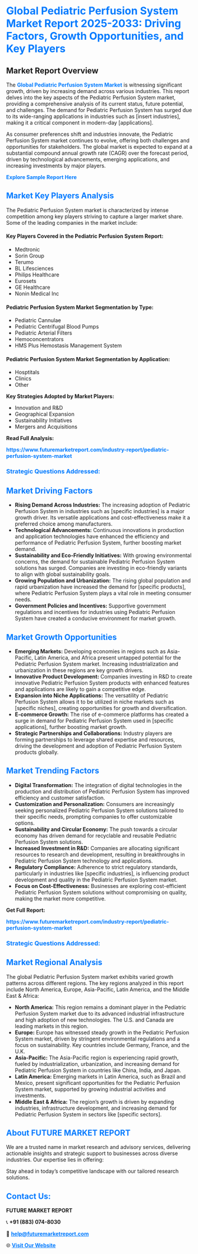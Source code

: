 <h1 style="color: #007BFF;">Global Pediatric Perfusion System Market Report 2025-2033: Driving Factors, Growth Opportunities, and Key Players</h1>

<section id="overview">
<h2>Market Report Overview</h2>
<p>The <a href="https://www.futuremarketreport.com/industry-report/pediatric-perfusion-system-market" style="color: #007BFF; text-decoration: none;"><strong>Global Pediatric Perfusion System Market</strong></a> is witnessing significant growth, driven by increasing demand across various industries. This report delves into the key aspects of the Pediatric Perfusion System market, providing a comprehensive analysis of its current status, future potential, and challenges. The demand for Pediatric Perfusion System has surged due to its wide-ranging applications in industries such as [insert industries], making it a critical component in modern-day [applications].</p>
<p>As consumer preferences shift and industries innovate, the Pediatric Perfusion System market continues to evolve, offering both challenges and opportunities for stakeholders. The global market is expected to expand at a substantial compound annual growth rate (CAGR) over the forecast period, driven by technological advancements, emerging applications, and increasing investments by major players.</p>
</section>

<section id="overview">
<p><a href="https://www.futuremarketreport.com/request-sample/reportId=58260" style="color: #007BFF; text-decoration: none;"><strong>Explore Sample Report Here</strong></a></p>
</section>

<section id="key-players">
<h2 style="color: #007BFF;">Market Key Players Analysis</h2>
<p>The Pediatric Perfusion System market is characterized by intense competition among key players striving to capture a larger market share. Some of the leading companies in the market include:</p>
<h4>Key Players Covered in the Pediatric Perfusion System Report:</h4>
<ul><li>Medtronic</li><li>Sorin Group</li><li>Terumo</li><li>BL Lifesciences</li><li>Philips Healthcare</li><li>Eurosets</li><li>GE Healthcare</li><li>Nonin Medical Inc</li></ul>
<h4>Pediatric Perfusion System Market Segmentation by Type:</h4>
<ul><li>Pediatric Cannulae</li><li>Pediatric Centrifugal Blood Pumps</li><li>Pediatric Arterial Filters</li><li>Hemoconcentrators</li><li>HMS Plus Hemostasis Management System</li></ul>

<h4>Pediatric Perfusion System Market Segmentation by Application:</h4>
<ul><li>Hosptitals</li><li>Clinics</li><li>Other</li></ul>
<p><strong>Key Strategies Adopted by Market Players:</strong></p>
<ul>
<li>Innovation and R&D</li>
<li>Geographical Expansion</li>
<li>Sustainability Initiatives</li>
<li>Mergers and Acquisitions</li>
</ul>
</section>

<section>
<p><strong>Read Full Analysis: </strong></p><a href="https://www.futuremarketreport.com/industry-report/pediatric-perfusion-system-market" style="color: #007BFF; text-decoration: none;"><strong>https://www.futuremarketreport.com/industry-report/pediatric-perfusion-system-market</strong></a>
<h3 style="color: #007BFF;">Strategic Questions Addressed:</h3>
</section>

<section id="driving-factors">
<h2 style="color: #007BFF;">Market Driving Factors</h2>
<ul>
<li><strong>Rising Demand Across Industries:</strong> The increasing adoption of Pediatric Perfusion System in industries such as [specific industries] is a major growth driver. Its versatile applications and cost-effectiveness make it a preferred choice among manufacturers.</li>
<li><strong>Technological Advancements:</strong> Continuous innovations in production and application technologies have enhanced the efficiency and performance of Pediatric Perfusion System, further boosting market demand.</li>
<li><strong>Sustainability and Eco-Friendly Initiatives:</strong> With growing environmental concerns, the demand for sustainable Pediatric Perfusion System solutions has surged. Companies are investing in eco-friendly variants to align with global sustainability goals.</li>
<li><strong>Growing Population and Urbanization:</strong> The rising global population and rapid urbanization have increased the demand for [specific products], where Pediatric Perfusion System plays a vital role in meeting consumer needs.</li>
<li><strong>Government Policies and Incentives:</strong> Supportive government regulations and incentives for industries using Pediatric Perfusion System have created a conducive environment for market growth.</li>
</ul>
</section>

<section id="growth-opportunities">
<h2 style="color: #007BFF;">Market Growth Opportunities</h2>
<ul>
<li><strong>Emerging Markets:</strong> Developing economies in regions such as Asia-Pacific, Latin America, and Africa present untapped potential for the Pediatric Perfusion System market. Increasing industrialization and urbanization in these regions are key growth drivers.</li>
<li><strong>Innovative Product Development:</strong> Companies investing in R&D to create innovative Pediatric Perfusion System products with enhanced features and applications are likely to gain a competitive edge.</li>
<li><strong>Expansion into Niche Applications:</strong> The versatility of Pediatric Perfusion System allows it to be utilized in niche markets such as [specific niches], creating opportunities for growth and diversification.</li>
<li><strong>E-commerce Growth:</strong> The rise of e-commerce platforms has created a surge in demand for Pediatric Perfusion System used in [specific applications], further boosting market growth.</li>
<li><strong>Strategic Partnerships and Collaborations:</strong> Industry players are forming partnerships to leverage shared expertise and resources, driving the development and adoption of Pediatric Perfusion System products globally.</li>
</ul>
</section>

<section id="trending-factors">
<h2 style="color: #007BFF;">Market Trending Factors</h2>
<ul>
<li><strong>Digital Transformation:</strong> The integration of digital technologies in the production and distribution of Pediatric Perfusion System has improved efficiency and customer satisfaction.</li>
<li><strong>Customization and Personalization:</strong> Consumers are increasingly seeking personalized Pediatric Perfusion System solutions tailored to their specific needs, prompting companies to offer customizable options.</li>
<li><strong>Sustainability and Circular Economy:</strong> The push towards a circular economy has driven demand for recyclable and reusable Pediatric Perfusion System solutions.</li>
<li><strong>Increased Investment in R&D:</strong> Companies are allocating significant resources to research and development, resulting in breakthroughs in Pediatric Perfusion System technology and applications.</li>
<li><strong>Regulatory Compliance:</strong> Adherence to strict regulatory standards, particularly in industries like [specific industries], is influencing product development and quality in the Pediatric Perfusion System market.</li>
<li><strong>Focus on Cost-Effectiveness:</strong> Businesses are exploring cost-efficient Pediatric Perfusion System solutions without compromising on quality, making the market more competitive.</li>
</ul>
</section>

<section>
<p><strong>Get Full Report: </strong></p><a href="https://www.futuremarketreport.com/industry-report/pediatric-perfusion-system-market" style="color: #007BFF; text-decoration: none;"><strong>https://www.futuremarketreport.com/industry-report/pediatric-perfusion-system-market</strong></a>
<h3 style="color: #007BFF;">Strategic Questions Addressed:</h3>
</section>


<section id="regional-analysis">
<h2 style="color: #007BFF;">Market Regional Analysis</h2>
<p>The global Pediatric Perfusion System market exhibits varied growth patterns across different regions. The key regions analyzed in this report include North America, Europe, Asia-Pacific, Latin America, and the Middle East & Africa:</p>
<ul>
<li><strong>North America:</strong> This region remains a dominant player in the Pediatric Perfusion System market due to its advanced industrial infrastructure and high adoption of new technologies. The U.S. and Canada are leading markets in this region.</li>
<li><strong>Europe:</strong> Europe has witnessed steady growth in the Pediatric Perfusion System market, driven by stringent environmental regulations and a focus on sustainability. Key countries include Germany, France, and the U.K.</li>
<li><strong>Asia-Pacific:</strong> The Asia-Pacific region is experiencing rapid growth, fueled by industrialization, urbanization, and increasing demand for Pediatric Perfusion System in countries like China, India, and Japan.</li>
<li><strong>Latin America:</strong> Emerging markets in Latin America, such as Brazil and Mexico, present significant opportunities for the Pediatric Perfusion System market, supported by growing industrial activities and investments.</li>
<li><strong>Middle East & Africa:</strong> The region’s growth is driven by expanding industries, infrastructure development, and increasing demand for Pediatric Perfusion System in sectors like [specific sectors].</li>
</ul>
</section>

<footer>
<h2 style="color: #007BFF;">About FUTURE MARKET REPORT</h2>
<p>We are a trusted name in market research and advisory services, delivering actionable insights and strategic support to businesses across diverse industries. Our expertise lies in offering:</p>

<p>Stay ahead in today’s competitive landscape with our tailored research solutions.</p>

<h2 style="color: #007BFF;">Contact Us:</h2>
<p><strong>FUTURE MARKET REPORT</strong></p>
<p>📞 <strong>+91 (883) 074-8030</strong></p>
<p>📧 <strong><a href="mailto:help@futuremarketreport.com" style="color: #007BFF;">help@futuremarketreport.com</a></strong></p>
<p>🌐 <strong><a href="https://www.futuremarketreport.com/" style="color: #007BFF;">Visit Our Website</a></strong></p>
</footer>